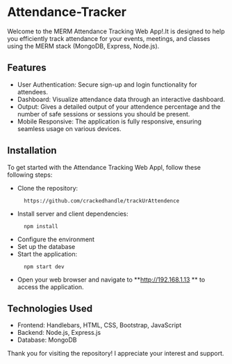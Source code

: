 # Attendance-Tracker
Welcome to the MERM Attendance Tracking Web App!.It is designed to help you efficiently track attendance for your events, meetings, and classes using the MERM stack (MongoDB, Express, Node.js).

## Features
* User Authentication: Secure sign-up and login functionality for attendees.
* Dashboard: Visualize attendance data through an interactive dashboard.
* Output: Gives a detailed output of your attendence percentage and the number of safe sessions or sessions you should be present.
* Mobile Responsive: The application is fully responsive, ensuring seamless usage on various devices.

## Installation
To get started with the Attendance Tracking Web Appl, follow these following steps:
* Clone the repository:
  ```
    https://github.com/crackedhandle/trackUrAttendence
  ```
* Install server and client dependencies:
  ```
    npm install
  ```
* Configure the environment
* Set up the database
* Start the application:
  ```
    npm start dev
  ```
* Open your web browser and navigate to **http://192.168.1.13
** to access the application.

## Technologies Used
* Frontend: Handlebars, HTML, CSS, Bootstrap, JavaScript
* Backend: Node.js, Express.js
* Database: MongoDB

Thank you for visiting the repository! I appreciate your interest and support.

